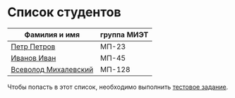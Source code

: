 # Список студентов

| Фамилия и имя | группа МИЭТ |
| ------ | ------ |
| [Петр Петров](https://www.facebook.com/kirill.varlamov.12) | МП-23 |
| [Иванов Иван](https://www.facebook.com/kirill.varlamov.12) | МП-45 |
| [Всеволод Михалевский](https://www.facebook.com/kirill.varlamov.12) | МП-128 |

Чтобы попасть в этот список, необходимо выполнить [тестовое задание](Vpiska.md).
